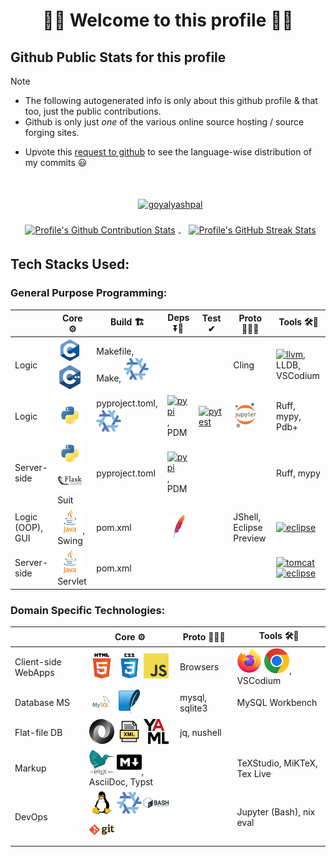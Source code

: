 <!--
2024-09-18
 -->

<!--

latest commit id: 2f0ab29740 ('24-09-19)
https://raw.githubusercontent.com/github/explore/main/topics/nodejs/nodejs.png


<link rel="stylesheet" type='text/css'
  href="https://cdn.jsdelivr.net/gh/devicons/devicon@latest/devicon.min.css"
/>

<style>
  table i { font-size: xxx-large; vertical-align: middle; }
</style>


    <i class="devicon-c-plain colored"></i> <i class="devicon-cplusplus-plain colored"></i>

  -->



<h1 align="center">🌻🌺 Welcome to this profile 🪷🌹</h1>




## Github Public Stats for this profile

> [!NOTE]
> * The following autogenerated info is only about this github profile & that too, just the public contributions.
> * Github is only just _one_ of the various online source hosting / source forging sites.


[user-lang-info]: https://github.com/orgs/community/discussions/18230

* Upvote this [request to github][user-lang-info] to see the language-wise distribution of my commits 😃


<br/>


<p align="center">
&nbsp;
<a
  href="https://github.com/ryo-ma/github-profile-trophy"
  aria-details="https://github-profile-trophy.vercel.app"
>
  <img alt="goyalyashpal"
    style="vertical-align: middle; margin:5px"
    src="https://github-profile-trophy.vercel.app/?username=goyalyashpal&title=-Stars,-Reviews,-Followers&column=-1&margin-w=25&margin-h=25&theme=onedark"
  />
</a>
</p>

  <!-- align="center" float:center; -->

<!--
* The width of the github profile readme is 780px
* ( 5 * 2 ) * 2 = 10px in margins
* 372 + 300 = 672px in image
 -->

<p align="center">
&nbsp;
<a
  href="https://github-readme-stats.vercel.app/"
>
  <img width=300px
    alt="Profile's Github Contribution Stats"
    style="vertical-align: middle; margin:5px"
    src="https://github-readme-stats.vercel.app/api?username=goyalyashpal&show_icons=true&locale=en&show=prs_merged&hide=stars,prs&hide_rank=true&cache_seconds=86400&theme=onedark"
    />
</a>
&nbsp;
<a
  href="https://git.io/streak-stats"
  aria-details="https://github-readme-streak-stats.herokuapp.com/demo/"
>
  <img width=372px
    alt="Profile's GitHub Streak Stats"
    style="vertical-align: middle; margin:5px;"
    src="https://github-readme-streak-stats.herokuapp.com?user=goyalyashpal&theme=onedark&date_format=%5BY%20%5DM%20j&mode=weekly&hide_current_streak=false&card_width=450px"
  />
  <!-- Default Streak Stats width is 495px -->
</a>
</p>




## Tech Stacks Used:


### General Purpose Programming:

<table>

<thead>
<tr>
  <th></th> <th>Core ⚙</th> <th>Build 🏗</th> <th>Deps ⏬🧳</th> <th>Test ✔</th> <th>Proto 🏃‍♀️‍➡️</th> <th>Tools 🛠🧰</th>
</tr>
</thead>

<tbody>

<tr>
  <td> Logic  </td>
  <td>
    <!-- <img alt="Static Badge" src="https://img.shields.io/badge/C-000?style=for-the-badge&logo=c"> -->
    <a href="https://github.com/topics/c"/><img alt="c" width=40 src="https://raw.githubusercontent.com/github/explore/main/topics/c/c.png"></a>
    <a href="https://github.com/topics/cpp"/><img alt="cpp" width=40 src="https://raw.githubusercontent.com/github/explore/main/topics/cpp/cpp.png"></a>

  </td>
  <td> Makefile, Make,
    <a href="https://github.com/topics/nix"/><img alt="nix" width=40 src="https://raw.githubusercontent.com/github/explore/main/topics/nix/nix.png"></a>
  </td>
  <td>   </td>
  <td>   </td>
  <td> Cling  </td>
  <td>
    <a href="https://github.com/topics/llvm"/><img alt="llvm" width=40 src="https://raw.githubusercontent.com/github/explore/main/topics/llvm/llvm.png"></a>, LLDB, VSCodium
  </td>
</tr>

<tr>
  <td> Logic  </td>
  <td>
    <a href="https://github.com/topics/python"/><img alt="python" width=40 src="https://raw.githubusercontent.com/github/explore/main/topics/python/python.png"></a>
  </td>
  <td>
    pyproject.toml,
    <a href="https://github.com/topics/nix"/><img alt="nix" width=40 src="https://raw.githubusercontent.com/github/explore/main/topics/nix/nix.png"></a>
  </td>
  <td>
    <a href="https://github.com/topics/pypi"/><img alt="pypi" width=40 src="https://raw.githubusercontent.com/github/explore/main/topics/pypi/pypi.png"></a>, PDM
  </td>
  <td>
    <a href="https://github.com/topics/pytest"/><img alt="pytest" width=40 src="https://raw.githubusercontent.com/github/explore/main/topics/pytest/pytest.png"></a>
  </td>
  <td>
    <a href="https://github.com/topics/jupyter"/><img alt="jupyter" width=40 src="https://raw.githubusercontent.com/github/explore/main/topics/jupyter-notebook/jupyter-notebook.png"></a>
  </td>
  <td> Ruff, mypy, Pdb+  </td>
</tr>

<tr>
  <td> Server-side  </td>
  <td>
    <a href="https://github.com/topics/python"/><img alt="python" width=40 src="https://raw.githubusercontent.com/github/explore/main/topics/python/python.png"></a>
    <a href="https://github.com/topics/flask"/><img alt="flask" width=40 src="https://raw.githubusercontent.com/github/explore/main/topics/flask/flask.png"></a> Suit
  </td>
  <td> pyproject.toml  </td>
  <td>
    <a href="https://github.com/topics/pypi"/><img alt="pypi" width=40 src="https://raw.githubusercontent.com/github/explore/main/topics/pypi/pypi.png"></a>, PDM
  </td>
  <td>   </td>
  <td>   </td>
  <td> Ruff, mypy  </td>
</tr>

<tr>
  <td> Logic (OOP), GUI  </td>
  <td>
    <a href="https://github.com/topics/java"/><img alt="java" width=40 src="https://raw.githubusercontent.com/github/explore/main/topics/java/java.png"></a>, Swing
  </td>
  <td> pom.xml  </td>
  <td>
    <a href="https://github.com/topics/maven"/><img alt="maven" width=40 src="https://raw.githubusercontent.com/github/explore/main/topics/maven/maven.png"></a>
  </td>
  <td>   </td>
  <td> JShell, Eclipse Preview  </td>
  <td>
    <a href="https://github.com/topics/eclipse"/><img alt="eclipse" width=40 src="https://raw.githubusercontent.com/github/explore/main/topics/eclipse/eclipse.png"></a>
  </td>
</tr>

<tr>
  <td> Server-side  </td>
  <td>
    <a href="https://github.com/topics/java"/><img alt="java" width=40 src="https://raw.githubusercontent.com/github/explore/main/topics/java/java.png"></a> Servlet
  </td>
  <td> pom.xml  </td>
  <td>   </td>
  <td>   </td>
  <td>   </td>
  <td>
    <a href="https://github.com/topics/tomcat"/><img alt="tomcat" width=40 src="https://raw.githubusercontent.com/github/explore/main/topics/tomcat/tomcat.png"></a>
    <a href="https://github.com/topics/eclipse"/><img alt="eclipse" width=40 src="https://raw.githubusercontent.com/github/explore/main/topics/eclipse/eclipse.png"></a>
  </td>
</tr>

</tbody>

</table>



### Domain Specific Technologies:

<table>

<thead>
<tr>
  <th></th> <th>Core ⚙</th> <th>Proto 🏃‍♀️‍➡️</th> <th>Tools 🛠🧰</th>
</tr>
</thead>

<tbody>

<tr>
  <td> Client-side WebApps  </td>
  <td>
    <a href="https://github.com/topics/html5"/><img alt="html5" width=40 src="https://raw.githubusercontent.com/github/explore/main/topics/html/html.png"></a>
    <a href="https://github.com/topics/css3"/><img alt="css3" width=40 src="https://raw.githubusercontent.com/github/explore/main/topics/css/css.png"></a>
    <a href="https://github.com/topics/javascript"/><img alt="javascript" width=40 src="https://raw.githubusercontent.com/github/explore/main/topics/javascript/javascript.png"></a>
  </td>
  <td> Browsers  </td>
  <td>
    <a href="https://github.com/topics/firefox"/><img alt="firefox" width=40 src="https://raw.githubusercontent.com/github/explore/main/topics/firefox/firefox.png"></a>
    <a href="https://github.com/topics/chrome"/><img alt="chrome" width=40 src="https://raw.githubusercontent.com/github/explore/main/topics/chrome/chrome.png"></a>, VSCodium
  </td>
</tr>

<tr>
  <td> Database MS  </td>
  <td>
    <a href="https://github.com/topics/mysql"/><img alt="mysql" width=40 src="https://raw.githubusercontent.com/github/explore/main/topics/mysql/mysql.png"></a>
    <a href="https://github.com/topics/sqlite"/><img alt="sqlite" width=40 src="https://raw.githubusercontent.com/github/explore/main/topics/sqlite/sqlite.png"></a>
  </td>
  <td> mysql, sqlite3  </td>
  <td> MySQL Workbench  </td>
</tr>

<tr>
  <td> Flat-file DB  </td>
  <td>
    <a href="https://github.com/topics/json"/><img alt="json" width=40 src="https://raw.githubusercontent.com/github/explore/main/topics/json/json.png"></a>
    <a href="https://github.com/topics/xml"/><img alt="xml" width=40 src="https://raw.githubusercontent.com/github/explore/main/topics/xml/xml.png"></a>
    <a href="https://github.com/topics/yaml"/><img alt="yaml" width=40 src="https://raw.githubusercontent.com/github/explore/main/topics/yaml/yaml.png"></a>
  </td>
  <td> jq, nushell  </td>
  <td>  </td>
</tr>

<tr>
  <td> Markup  </td>
  <td>
    <a href="https://github.com/topics/latex"/><img alt="latex" width=40 src="https://raw.githubusercontent.com/github/explore/main/topics/latex/latex.png"></a>
    <a href="https://github.com/topics/markdown"/><img alt="markdown" width=40 src="https://raw.githubusercontent.com/github/explore/main/topics/markdown/markdown.png"></a>, AsciiDoc, Typst
  </td>
  <td>   </td>
  <td> TeXStudio, MiKTeX, Tex Live  </td>
</tr>

<tr>
  <td> DevOps  </td>
  <td>
    <a href="https://github.com/topics/linux"/><img alt="linux" width=40 src="https://raw.githubusercontent.com/github/explore/main/topics/linux/linux.png"></a>
    <a href="https://github.com/topics/nix"/><img alt="nix" width=40 src="https://raw.githubusercontent.com/github/explore/main/topics/nix/nix.png"></a>
    <a href="https://github.com/topics/bash"/><img alt="bash" width=40 src="https://raw.githubusercontent.com/github/explore/main/topics/bash/bash.png"></a>
    <a href="https://github.com/topics/git"/><img alt="git" width=40 src="https://raw.githubusercontent.com/github/explore/main/topics/git/git.png"></a>
  </td>
  <td>   </td>
  <td> Jupyter (Bash), nix eval  </td>
</tr>

</tbody>

</table>
